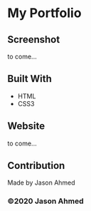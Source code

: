 # My Portfolio

## Screenshot
to come...

## Built With
* HTML
* CSS3

## Website
to come...

## Contribution
Made by Jason Ahmed

### ©️2020 Jason Ahmed

